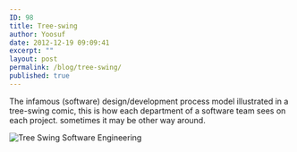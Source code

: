 ```yaml
---
ID: 98
title: Tree-swing
author: Yoosuf
date: 2012-12-19 09:09:41
excerpt: ""
layout: post
permalink: /blog/tree-swing/
published: true
---
```


The infamous (software) design/development process model illustrated in a tree-swing comic, this is how each department of a software team sees on each project. sometimes it may be other way around.

![Tree Swing Software Engineering](http://s3.amazonaws.com/yoosuf.me/wp-content/uploads/2012/12/tree-swing-software-engineering.jpg)
